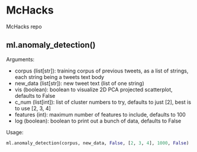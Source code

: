 # McHacks

McHacks repo

## ml.anomaly_detection()

Arguments:

* corpus (list[str]): training corpus of previous tweets, as a list of strings, each string being a tweets text body
* new_data (list[str]): new tweet text (list of one string)
* vis (boolean): boolean to visualize 2D PCA projected scatterplot, defaults to False
* c_num (list[int]): list of cluster numbers to try, defaults to just [2], best is to use [2, 3, 4]
* features (int): maximum number of features to include, defaults to 100
* log (boolean): boolean to print out a bunch of data, defaults to False
  
Usage:

```python
ml.anomaly_detection(corpus, new_data, False, [2, 3, 4], 1000, False)
```
